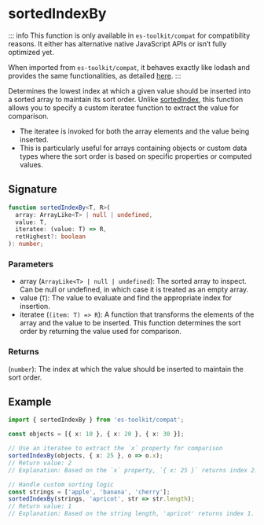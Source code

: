 # sortedIndexBy

::: info
This function is only available in `es-toolkit/compat` for compatibility reasons. It either has alternative native JavaScript APIs or isn’t fully optimized yet.

When imported from `es-toolkit/compat`, it behaves exactly like lodash and provides the same functionalities, as detailed [here](../../../compatibility.md).
:::

Determines the lowest index at which a given value should be inserted into a sorted array to maintain its sort order. Unlike [sortedIndex](./sortedIndex.md), this function allows you to specify a custom iteratee function to extract the value for comparison.

- The iteratee is invoked for both the array elements and the value being inserted.
- This is particularly useful for arrays containing objects or custom data types where the sort order is based on specific properties or computed values.

## Signature

```typescript
function sortedIndexBy<T, R>(
  array: ArrayLike<T> | null | undefined,
  value: T,
  iteratee: (value: T) => R,
  retHighest?: boolean
): number;
```

### Parameters

- array (`ArrayLike<T> | null | undefined`):
  The sorted array to inspect. Can be null or undefined, in which case it is treated as an empty array.
- value (`T`):
  The value to evaluate and find the appropriate index for insertion.
- iteratee (`(item: T) => R`):
  A function that transforms the elements of the array and the value to be inserted. This function determines the sort order by returning the value used for comparison.

### Returns

(`number`): The index at which the value should be inserted to maintain the sort order.

## Example

```typescript
import { sortedIndexBy } from 'es-toolkit/compat';

const objects = [{ x: 10 }, { x: 20 }, { x: 30 }];

// Use an iteratee to extract the `x` property for comparison
sortedIndexBy(objects, { x: 25 }, o => o.x);
// Return value: 2
// Explanation: Based on the `x` property, `{ x: 25 }` returns index 2.

// Handle custom sorting logic
const strings = ['apple', 'banana', 'cherry'];
sortedIndexBy(strings, 'apricot', str => str.length);
// Return value: 1
// Explanation: Based on the string length, 'apricot' returns index 1.
```
